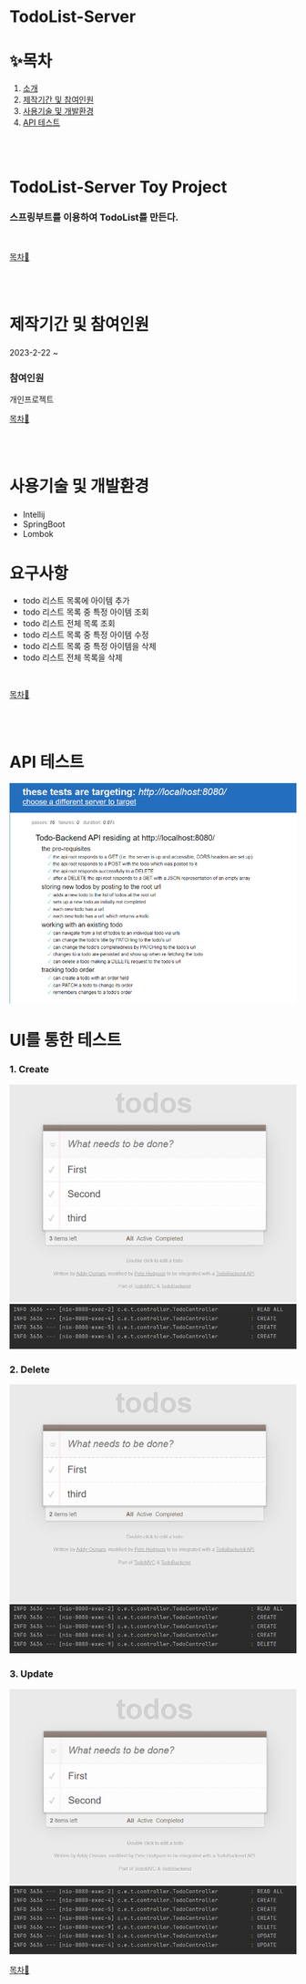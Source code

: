 # TodoList-Server


# ✨목차

1. [소개](#TodoList-Server-Toy-Project)
2. [제작기간 및 참여인원](#제작기간-및-참여인원)
3. [사용기술 및 개발환경](#사용기술-및-개발환경)
4. [API 테스트](#API-테스트)

<br><br>

# TodoList-Server Toy Project
### 스프링부트를 이용하여 TodoList를 만든다.

<br>

[목차🔺](#목차)

<br><br>

# 제작기간 및 참여인원
### 
2023-2-22 ~ 

### 참여인원
개인프로젝트
<br>

[목차🔺](#목차)

<br><br>

# 사용기술 및 개발환경
### 
- Intellij
- SpringBoot
- Lombok

# 요구사항
- todo 리스트 목록에 아이템 추가
- todo 리스트 목록 중 특정 아이템 조회
- todo 리스트 전체 목록 조회
- todo 리스트 목록 중 특정 아이템 수정
- todo 리스트 목록 중 특정 아이템을 삭제
- todo 리스트 전체 목록을 삭제

<br>

[목차🔺](#목차)

<br><br>



# API 테스트

![main](https://github.com/SungwonDev/TodoList-Server/blob/develop/todolist/todobackend%20%EC%97%B0%EA%B2%B0.PNG)<br>

# UI를 통한 테스트

### 1. Create
![test](https://github.com/SungwonDev/TodoList-Server/blob/develop/todolist/1.%20Create.png)<br>
![test](https://github.com/SungwonDev/TodoList-Server/blob/develop/todolist/1.%20CreateResult.png)<br>

### 2. Delete
![test](https://github.com/SungwonDev/TodoList-Server/blob/develop/todolist/2.%20Delete.png)<br>
![test](https://github.com/SungwonDev/TodoList-Server/blob/develop/todolist/2.%20DeleteResult.png)<br>

### 3. Update
![test](https://github.com/SungwonDev/TodoList-Server/blob/develop/todolist/3.%20Update.png)<br>
![test](https://github.com/SungwonDev/TodoList-Server/blob/develop/todolist/3.%20UpdateResult.png)<br>


[목차🔺](#목차)
